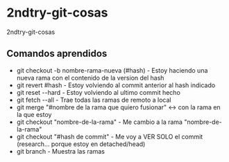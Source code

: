 # 2ndtry-git-cosas
2ndtry-git-cosas

## Comandos aprendidos
* git checkout -b nombre-rama-nueva (#hash) - Estoy haciendo una nueva rama con el contenido de la version del hash
* git revert #hash - Estoy volviendo al commit anterior al hash indicado
* git reset --hard - Estoy volviendo al ultimo commit hecho
* git fetch --all - Trae todas las ramas de remoto a local
* git merge "#nombre de la rama que quiero fusionar" <-> con la rama en la que estoy
* git checkout "nombre-de-la-rama" - Me cambio a la rama "nombre-de-la-rama"
* git checkout "#hash de commit" - Me voy a VER SOLO el commit (research... porque estoy en detached/head)
* git branch - Muestra las ramas
